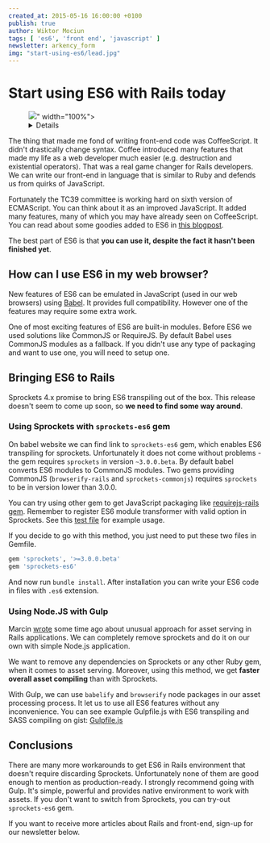 ```yaml
---
created_at: 2015-05-16 16:00:00 +0100
publish: true
author: Wiktor Mociun
tags: [ 'es6', 'front end', 'javascript' ]
newsletter: arkency_form
img: "start-using-es6/lead.jpg"
---
```


# Start using ES6 with Rails today

<p>
  <figure>
    <img src="<%= src_fit("start-using-es6/lead.jpg") %>" width="100%">
    <details>
      Source: <a href="https://www.flickr.com/photos/asif_salman/">Asif Salman</a>
    </details>
  </figure>
</p>

The thing that made me fond of writing front-end code was CoffeeScript. It didn't drastically change syntax. Coffee introduced many features that made my life as a web developer much easier (e.g. destruction and existential operators). That was a real game changer for Rails developers. We can write our front-end in language that is similar to Ruby and defends us from quirks of JavaScript.

<!-- more -->

Fortunately the TC39 committee is working hard on sixth version of ECMAScript. You can think about it as an improved JavaScript. It added many features, many of which you may have already seen on CoffeeScript. You can read about some goodies added to ES6 in [this blogpost](http://tech.namshi.com/blog/2014/10/19/welcome-es6-javascript-is-not-fancy-anymore/).

The best part of ES6 is that **you can use it, despite the fact it hasn't been finished yet**.

## How can I use ES6 in my web browser?

New features of ES6 can be emulated in JavaScript (used in our web browsers) using [Babel](https://babeljs.io/). It provides full compatibility. However one of the features may require some extra work.

One of most exciting features of ES6 are built-in modules. Before ES6 we used solutions like CommonJS or RequireJS. By default Babel uses CommonJS modules as a fallback. If you didn't use any type of packaging and want to use one, you will need to setup one.

## Bringing ES6 to Rails

Sprockets 4.x promise to bring ES6 transpiling out of the box. This release doesn't seem to come up soon, so **we need to find some way around**.

### Using Sprockets with `sprockets-es6` gem

On babel website we can find link to `sprockets-es6` gem, which enables ES6 transpiling for sprockets. Unfortunately it does not come without problems - the gem requires `sprockets` in version `~3.0.0.beta`. By default babel converts ES6 modules to CommonJS modules. Two gems providing CommonJS (`browserify-rails` and `sprockets-commonjs`) requires `sprockets` to be in version lower than 3.0.0.

You can try using other gem to get JavaScript packaging like [requirejs-rails gem](https://rubygems.org/gems/requirejs-rails/versions/0.9.5). Remember to register ES6 module transformer with valid option in Sprockets. See this [test file](https://github.com/josh/sprockets-es6/blob/master/test/test_es6.rb) for example usage.

If you decide to go with this method, you just need to put these two files in Gemfile.

```ruby
gem 'sprockets', '>=3.0.0.beta'
gem 'sprockets-es6'
```

And now run `bundle install`. After installation you can write your ES6 code in files with `.es6` extension.

### Using Node.JS with Gulp
Marcin [wrote](http://blog.arkency.com/2015/03/gulp-modern-approach-to-asset-pipeline-for-rails-developers/) some time ago about unusual approach for asset serving in Rails applications. We can completely remove sprockets and do it on our own with simple Node.js application. 

We want to remove any dependencies on Sprockets or any other Ruby gem, when it comes to asset serving. Moreover, using this method, we get **faster overall asset compiling** than with Sprockets.

With Gulp, we can use `babelify` and `browserify` node packages in our asset processing process. It let us to use all ES6 features without any inconvenience. You can see example Gulpfile.js with ES6 transpiling and SASS compiling on gist: [Gulpfile.js](https://gist.github.com/voter101/9c824a30f712e7724cad)

## Conclusions

There are many more workarounds to get ES6 in Rails environment that doesn't require discarding Sprockets. Unfortunately none of them are good enough to mention as production-ready. I strongly recommend going with Gulp. It's simple, powerful and provides native environment to work with assets. 
If you don't want to switch from Sprockets, you can try-out `sprockets-es6` gem.

If you want to receive more articles about Rails and front-end, sign-up for our newsletter below.
